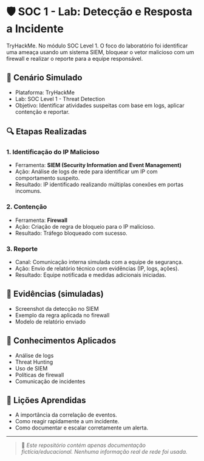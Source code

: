 # 🛡️ SOC 1 - Lab: Detecção e Resposta a Incidente

 TryHackMe. No módulo SOC Level 1. O foco do laboratório foi identificar uma ameaça usando um sistema SIEM, bloquear o vetor malicioso com um firewall e realizar o reporte para a equipe responsável.

## 🧪 Cenário Simulado

- Plataforma: TryHackMe
- Lab: SOC Level 1 - Threat Detection
- Objetivo: Identificar atividades suspeitas com base em logs, aplicar contenção e reportar.

## 🔍 Etapas Realizadas

### 1. Identificação do IP Malicioso
- Ferramenta: **SIEM (Security Information and Event Management)**
- Ação: Análise de logs de rede para identificar um IP com comportamento suspeito.
- Resultado: IP identificado realizando múltiplas conexões em portas incomuns.

### 2. Contenção
- Ferramenta: **Firewall**
- Ação: Criação de regra de bloqueio para o IP malicioso.
- Resultado: Tráfego bloqueado com sucesso.

### 3. Reporte
- Canal: Comunicação interna simulada com a equipe de segurança.
- Ação: Envio de relatório técnico com evidências (IP, logs, ações).
- Resultado: Equipe notificada e medidas adicionais iniciadas.

## 📂 Evidências (simuladas)
- Screenshot da detecção no SIEM
- Exemplo da regra aplicada no firewall
- Modelo de relatório enviado

## 📘 Conhecimentos Aplicados
- Análise de logs
- Threat Hunting
- Uso de SIEM
- Políticas de firewall
- Comunicação de incidentes

## 🧠 Lições Aprendidas
- A importância da correlação de eventos.
- Como reagir rapidamente a um incidente.
- Como documentar e escalar corretamente um alerta.

---

> 🔐 *Este repositório contém apenas documentação fictícia/educacional. Nenhuma informação real de rede foi usada.*
